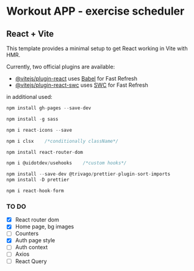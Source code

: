# Workout APP - exercise scheduler

## React + Vite

This template provides a minimal setup to get React working in Vite with HMR.

Currently, two official plugins are available:

- [@vitejs/plugin-react](https://github.com/vitejs/vite-plugin-react/blob/main/packages/plugin-react/README.md) uses [Babel](https://babeljs.io/) for Fast Refresh
- [@vitejs/plugin-react-swc](https://github.com/vitejs/vite-plugin-react-swc) uses [SWC](https://swc.rs/) for Fast Refresh

in additional used:
``` js
npm install gh-pages --save-dev

npm install -g sass

npm i react-icons --save

npm i clsx    /*conditionally className*/

npm install react-router-dom

npm i @uidotdev/usehooks    /*custom hooks*/

npm install --save-dev @trivago/prettier-plugin-sort-imports
npm install -D prettier

npm i react-hook-form
```

### TO DO

- [x] React router dom
- [x] Home page, bg images
- [ ] Counters
- [x] Auth page style
- [ ] Auth context
-	[ ] Axios
-	[ ] React Query
